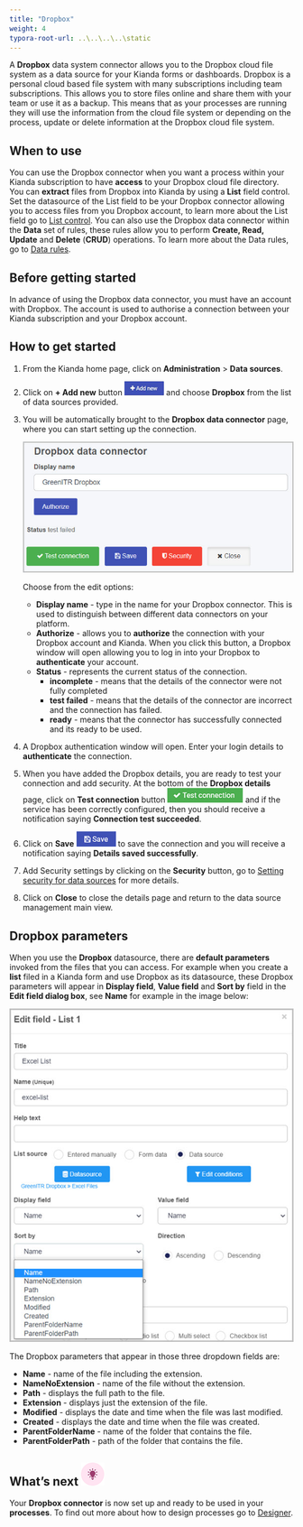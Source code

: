 ```yaml
---
title: "Dropbox"
weight: 4
typora-root-url: ..\..\..\..\static
---
```


A **Dropbox** data system connector allows you to the Dropbox cloud file system as a data source for your Kianda forms or dashboards. Dropbox is a personal cloud based file system with many subscriptions including team subscriptions. This allows you to store files online and share them with your team or use it as a backup. This means that as your processes are running they will use the information from the cloud file system or depending on the process, update or delete information at the Dropbox cloud file system. 

## When to use

You can use the Dropbox connector when you want a process within your Kianda subscription to have **access** to your Dropbox cloud file directory. You can **extract** files from Dropbox into Kianda by using a **List** field control. Set the datasource of the List field to be your Dropbox connector allowing you to access files from you Dropbox account, to learn more about the List field go to [List control](/platform/controls/input/list/). You can also use the Dropbox data connector within the **Data** set of rules, these rules allow you to perform **Create, Read, Update** and **Delete** (**CRUD**) operations. To learn more about the Data rules, go to [Data rules](/platform/rules/data/).

## Before getting started

In advance of using the Dropbox data connector, you must have an account with Dropbox. The account is used to authorise a connection between your Kianda subscription and your Dropbox account.  

## How to get started

1. From the Kianda home page, click on **Administration** > **Data sources**.

2. Click on **+ Add new** button ![Add new data connector button](/images/addnew.png) and choose **Dropbox** from the list of data sources provided.

3. You will be automatically brought to the **Dropbox data connector** page, where you can start setting up the connection. 

   ![File system detail page](/images/dropbox.jpg)

   Choose from the edit options:

   - **Display name** - type in the name for your Dropbox connector. This is used to distinguish between different data connectors on your platform.
   - **Authorize** - allows you to **authorize** the connection with your Dropbox account and Kianda. When you click this button, a Dropbox window will open allowing you to log in into your Dropbox to **authenticate** your account.
   - **Status** - represents the current status of the connection.
     - **incomplete** - means that the details of the connector were not fully completed
     - **test failed** - means that the details of the connector are incorrect and the connection has failed.
     - **ready** - means that the connector has successfully connected and its ready to be used.

4. A Dropbox authentication window will open. Enter your login details to **authenticate** the connection.

5. When you have added the Dropbox details, you are ready to test your connection and add security. At the bottom of the **Dropbox details** page, click on **Test connection** button ![Test connection for REST Service](/images/test-connection.jpg) and if the service has been correctly configured, then you should receive a notification saying **Connection test succeeded**.

6. Click on **Save** ![Save connection button](/images/save-connection.jpg) to save the connection and you will receive a notification saying **Details saved successfully**.

7. Add Security settings by clicking on the **Security** button, go to [Setting security for data sources](/platform/connectors/#setting-security-for-data-sources) for more details.

8. Click on **Close** to close the details page and return to the data source management main view.

## Dropbox parameters

When you use the **Dropbox** datasource, there are **default parameters** invoked from the files that you can access. For example when you create a **list** filed in a Kianda form and use Dropbox as its datasource, these Dropbox parameters will appear in **Display field**, **Value field** and **Sort by** field in the **Edit field dialog box**, see **Name** for example in the image below:

![File system parameters](/images/dropbox-parameters.jpg)

The Dropbox parameters that appear in those three dropdown fields are:

- **Name** - name of the file including the extension.
- **NameNoExtension** - name of the file without the extension.
- **Path** - displays the full path to the file.
- **Extension** - displays just the extension of the file.
- **Modified** - displays the date and time when the file was last modified.
- **Created** - displays the date and time when the file was created.
- **ParentFolderName** - name of the folder that contains the file.
- **ParentFolderPath** - path of the folder that contains the file.

## What’s next ![Idea icon](/images/18.png)

Your **Dropbox connector** is now set up and ready to be used in your **processes**. To find out more about how to design processes go to [Designer](/platform/application-designer/designer/).
